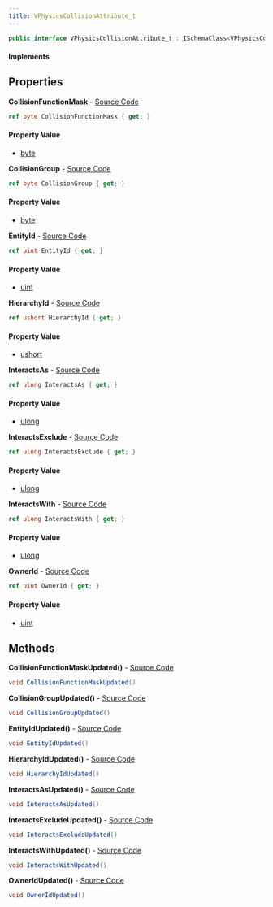 ```yaml
---
title: VPhysicsCollisionAttribute_t
---
```


```csharp
public interface VPhysicsCollisionAttribute_t : ISchemaClass<VPhysicsCollisionAttribute_t>, ISchemaField, ISchemaClass, INativeHandle
```

#### Implements

## Properties

**CollisionFunctionMask** - [Source Code](https://github.com/swiftly-solution/swiftlys2/blob/master/managed/src/SwiftlyS2.Generated/Schemas/Interfaces/VPhysicsCollisionAttribute_t.cs#L30)

```csharp
ref byte CollisionFunctionMask { get; }
```

#### Property Value

- [byte](https://learn.microsoft.com/dotnet/api/system.byte)

**CollisionGroup** - [Source Code](https://github.com/swiftly-solution/swiftlys2/blob/master/managed/src/SwiftlyS2.Generated/Schemas/Interfaces/VPhysicsCollisionAttribute_t.cs#L28)

```csharp
ref byte CollisionGroup { get; }
```

#### Property Value

- [byte](https://learn.microsoft.com/dotnet/api/system.byte)

**EntityId** - [Source Code](https://github.com/swiftly-solution/swiftlys2/blob/master/managed/src/SwiftlyS2.Generated/Schemas/Interfaces/VPhysicsCollisionAttribute_t.cs#L22)

```csharp
ref uint EntityId { get; }
```

#### Property Value

- [uint](https://learn.microsoft.com/dotnet/api/system.uint32)

**HierarchyId** - [Source Code](https://github.com/swiftly-solution/swiftlys2/blob/master/managed/src/SwiftlyS2.Generated/Schemas/Interfaces/VPhysicsCollisionAttribute_t.cs#L26)

```csharp
ref ushort HierarchyId { get; }
```

#### Property Value

- [ushort](https://learn.microsoft.com/dotnet/api/system.uint16)

**InteractsAs** - [Source Code](https://github.com/swiftly-solution/swiftlys2/blob/master/managed/src/SwiftlyS2.Generated/Schemas/Interfaces/VPhysicsCollisionAttribute_t.cs#L16)

```csharp
ref ulong InteractsAs { get; }
```

#### Property Value

- [ulong](https://learn.microsoft.com/dotnet/api/system.uint64)

**InteractsExclude** - [Source Code](https://github.com/swiftly-solution/swiftlys2/blob/master/managed/src/SwiftlyS2.Generated/Schemas/Interfaces/VPhysicsCollisionAttribute_t.cs#L20)

```csharp
ref ulong InteractsExclude { get; }
```

#### Property Value

- [ulong](https://learn.microsoft.com/dotnet/api/system.uint64)

**InteractsWith** - [Source Code](https://github.com/swiftly-solution/swiftlys2/blob/master/managed/src/SwiftlyS2.Generated/Schemas/Interfaces/VPhysicsCollisionAttribute_t.cs#L18)

```csharp
ref ulong InteractsWith { get; }
```

#### Property Value

- [ulong](https://learn.microsoft.com/dotnet/api/system.uint64)

**OwnerId** - [Source Code](https://github.com/swiftly-solution/swiftlys2/blob/master/managed/src/SwiftlyS2.Generated/Schemas/Interfaces/VPhysicsCollisionAttribute_t.cs#L24)

```csharp
ref uint OwnerId { get; }
```

#### Property Value

- [uint](https://learn.microsoft.com/dotnet/api/system.uint32)

## Methods

**CollisionFunctionMaskUpdated()** - [Source Code](https://github.com/swiftly-solution/swiftlys2/blob/master/managed/src/SwiftlyS2.Generated/Schemas/Interfaces/VPhysicsCollisionAttribute_t.cs#L39)

```csharp
void CollisionFunctionMaskUpdated()
```

**CollisionGroupUpdated()** - [Source Code](https://github.com/swiftly-solution/swiftlys2/blob/master/managed/src/SwiftlyS2.Generated/Schemas/Interfaces/VPhysicsCollisionAttribute_t.cs#L38)

```csharp
void CollisionGroupUpdated()
```

**EntityIdUpdated()** - [Source Code](https://github.com/swiftly-solution/swiftlys2/blob/master/managed/src/SwiftlyS2.Generated/Schemas/Interfaces/VPhysicsCollisionAttribute_t.cs#L35)

```csharp
void EntityIdUpdated()
```

**HierarchyIdUpdated()** - [Source Code](https://github.com/swiftly-solution/swiftlys2/blob/master/managed/src/SwiftlyS2.Generated/Schemas/Interfaces/VPhysicsCollisionAttribute_t.cs#L37)

```csharp
void HierarchyIdUpdated()
```

**InteractsAsUpdated()** - [Source Code](https://github.com/swiftly-solution/swiftlys2/blob/master/managed/src/SwiftlyS2.Generated/Schemas/Interfaces/VPhysicsCollisionAttribute_t.cs#L32)

```csharp
void InteractsAsUpdated()
```

**InteractsExcludeUpdated()** - [Source Code](https://github.com/swiftly-solution/swiftlys2/blob/master/managed/src/SwiftlyS2.Generated/Schemas/Interfaces/VPhysicsCollisionAttribute_t.cs#L34)

```csharp
void InteractsExcludeUpdated()
```

**InteractsWithUpdated()** - [Source Code](https://github.com/swiftly-solution/swiftlys2/blob/master/managed/src/SwiftlyS2.Generated/Schemas/Interfaces/VPhysicsCollisionAttribute_t.cs#L33)

```csharp
void InteractsWithUpdated()
```

**OwnerIdUpdated()** - [Source Code](https://github.com/swiftly-solution/swiftlys2/blob/master/managed/src/SwiftlyS2.Generated/Schemas/Interfaces/VPhysicsCollisionAttribute_t.cs#L36)

```csharp
void OwnerIdUpdated()
```

